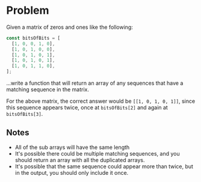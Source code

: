 # Problem

Given a matrix of zeros and ones like the following:

```js
const bitsOfBits = [
  [1, 0, 0, 1, 0],
  [1, 0, 1, 0, 0],
  [1, 0, 1, 0, 1],
  [1, 0, 1, 0, 1],
  [1, 0, 1, 1, 0],
];
```

...write a function that will return an array of any sequences that have a matching sequence in the matrix.

For the above matrix, the correct answer would be `[[1, 0, 1, 0, 1]]`, since this sequence appears twice, once at `bitsOfBits[2]` and again at `bitsOfBits[3]`.

## Notes

- All of the sub arrays will have the same length
- It's possible there could be multiple matching sequences, and you should return an array with all the duplicated arrays.
- It's possible that the same sequence could appear more than twice, but in the output, you should only include it once.

